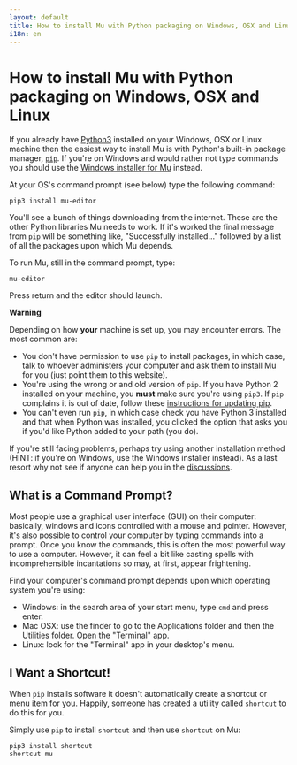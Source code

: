 ```yaml
---
layout: default
title: How to install Mu with Python packaging on Windows, OSX and Linux.
i18n: en
---
```

# How to install Mu with Python packaging on Windows, OSX and Linux

If you already have [Python3](https://python.org/) installed on your Windows,
OSX or Linux machine then the easiest way to install Mu is with Python's
built-in package manager, [`pip`](https://pip.pypa.io/en/stable/installing/).
If you're on Windows and would rather not type commands you should use the
[Windows installer for Mu](install_windows) instead.

At your OS's command prompt (see below) type the following command:

```
pip3 install mu-editor
```

You'll see a bunch of things downloading from the internet. These are the other
Python libraries Mu needs to work. If it's worked the final message from `pip`
will be something like, "Successfully installed..." followed by a list of all
the packages upon which Mu depends.

To run Mu, still in the command prompt, type:

```
mu-editor
```

Press return and the editor should launch.

<div class="panel panel-danger">
    <div class="panel-heading"><strong>Warning</strong></div>
    <div class="panel-body"><p>Depending on how <strong>your</strong> machine
    is set up, you may encounter errors. The most common are:</p>
    <ul>
        <li>You don't have permission to use <code>pip</code> to install
        packages, in which case, talk to whoever administers your computer and
        ask them to install Mu for you (just point them to this website).</li>
        <li>You're using the wrong or and old version of <code>pip</code>. If
        you have Python 2 installed on your machine, you <strong>must</strong>
        make sure you're using <code>pip3</code>. If <code>pip</code> complains
        it is out of date, follow these
        <a href="https://pip.pypa.io/en/stable/installing/">instructions for
        updating pip</a>.</li>
        <li>You can't even run <code>pip</code>, in which case check you have
        Python 3 installed and that when Python was installed, you clicked the
        option that asks you if you'd like Python added to your path (you
        do).</li>
    </ul>
    <p>If you're still facing problems, perhaps try using another installation
    method (HINT: if you're on Windows, use the Windows installer instead).
    As a last resort why not see if anyone can help you in the
    <a href="/en/discuss">discussions</a>.</p>
    </div>
</div>

## What is a Command Prompt?

Most people use a graphical user interface (GUI) on their computer: basically,
windows and icons controlled with a mouse and pointer. However, it's also
possible to control your computer by typing commands into a prompt. Once you
know the commands, this is often the most powerful way to use a computer.
However, it can feel a bit like casting spells with incomprehensible
incantations so may, at first, appear frightening.

Find your computer's command prompt depends upon which operating system you're
using:

* Windows: in the search area of your start menu, type `cmd` and
  press enter.
* Mac OSX: use the finder to go to the Applications folder and then the
  Utilities folder. Open the "Terminal" app.
* Linux: look for the "Terminal" app in your desktop's menu.

## I Want a Shortcut!

When `pip` installs software it doesn't automatically create a shortcut or menu
item for you. Happily, someone has created a utility called `shortcut` to do
this for you.

Simply use `pip` to install `shortcut` and then use `shortcut` on Mu:

```
pip3 install shortcut
shortcut mu
```

